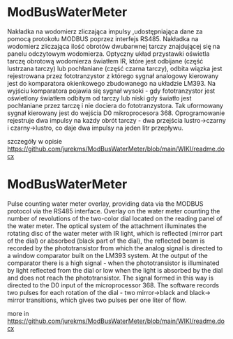 # ModBusWaterMeter
Nakładka na wodomierz zliczająca impulsy ,udostępniająca dane za pomocą protokołu MODBUS poprzez interfejs RS485.
Nakładka na wodomierz zliczająca ilość obrotów dwubarwnej tarczy znajdującej się na panelu odczytowym wodomierza. Optyczny układ przystawki oświetla tarczę obrotową wodomierza światłem IR, które jest odbijane (część lustrzana tarczy) lub pochłaniane (część czarna tarczy), odbita wiązka jest rejestrowana przez fototranzystor z którego sygnał analogowy kierowany jest do komparatora okienkowego zbudowanego na układzie LM393. Na wyjściu komparatora pojawia się sygnał wysoki - gdy fototranzystor jest oświetlony światłem odbitym od tarczy lub niski gdy światło jest pochłaniane przez tarczę i nie dociera do fototranzystora. Tak uformowany sygnał kierowany jest do wejścia D0 mikroprocesora 368. Oprogramowanie rejestruje dwa impulsy na każdy obrót tarczy - dwa przejścia lustro->czarny i czarny->lustro, co daje dwa impulsy na jeden litr przepływu.

szczegóły w opisie https://github.com/jurekms/ModBusWaterMeter/blob/main/WIKI/readme.docx


# ModBusWaterMeter
Pulse counting water meter overlay, providing data via the MODBUS protocol via the RS485 interface. Overlay on the water meter counting the number of revolutions of the two-color dial located on the reading panel of the water meter. The optical system of the attachment illuminates the rotating disc of the water meter with IR light, which is reflected (mirror part of the dial) or absorbed (black part of the dial), the reflected beam is recorded by the phototransistor from which the analog signal is directed to a window comparator built on the LM393 system. At the output of the comparator there is a high signal - when the phototransistor is illuminated by light reflected from the dial or low when the light is absorbed by the dial and does not reach the phototransistor. The signal formed in this way is directed to the D0 input of the microprocessor 368. The software records two pulses for each rotation of the dial - two mirror->black and black-> mirror transitions, which gives two pulses per one liter of flow.

more in https://github.com/jurekms/ModBusWaterMeter/blob/main/WIKI/readme.docx 
